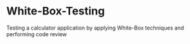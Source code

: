 # White-Box-Testing
Testing a calculator application by applying White-Box techniques and performing code review
